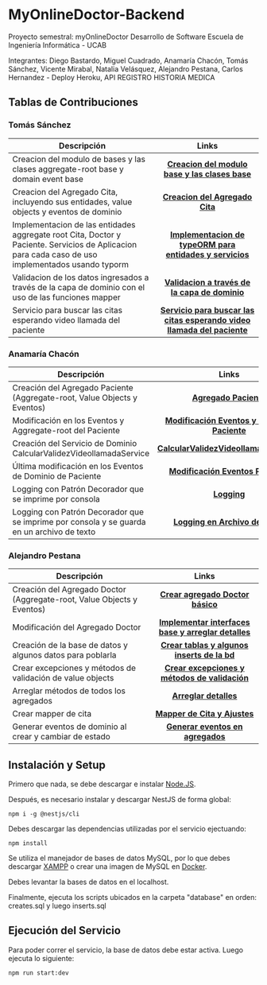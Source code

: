 # MyOnlineDoctor-Backend

Proyecto semestral: myOnlineDoctor Desarrollo de Software Escuela de Ingeniería Informática - UCAB

Integrantes:
Diego Bastardo, 
Miguel Cuadrado, 
Anamaría Chacón, 
Tomás Sánchez, 
Vicente Mirabal, 
Natalia Velásquez, 
Alejandro Pestana, 
Carlos Hernandez - Deploy Heroku, API REGISTRO HISTORIA MEDICA 

## Tablas de Contribuciones

### Tomás Sánchez
| Descripción  |Links|
| ------------- |:-------------:|
| Creacion del modulo de bases y las clases aggregate-root base y domain event base|[**Creacion del modulo base y las clases base**](https://github.com/The-Geeks-Desarrollo-de-Software-UCAB/MyOnlineDoctor-Backend/commit/147092353cdbf1faf0e09b95633a753f5ea9ee76)|
| Creacion del Agregado Cita, incluyendo sus entidades, value objects y eventos de dominio|[**Creacion del Agregado Cita**](https://github.com/The-Geeks-Desarrollo-de-Software-UCAB/MyOnlineDoctor-Backend/commit/69c0d90502f5dcbb8a270508008a38f19d7a461a)|
| Implementacion de las entidades aggregate root Cita, Doctor y Paciente. Servicios de Aplicacion para cada caso de uso implementados usando typorm|[**Implementacion de typeORM para entidades y servicios**](https://github.com/The-Geeks-Desarrollo-de-Software-UCAB/MyOnlineDoctor-Backend/commit/6536386a7ef7a3a08e2a21d5ad07d2e67c27ba36)|
|Validacion de los datos ingresados a través de la capa de dominio con el uso de las funciones mapper|[**Validacion a través de la capa de dominio**](https://github.com/The-Geeks-Desarrollo-de-Software-UCAB/MyOnlineDoctor-Backend/commit/28412591b81bbaf57982677876105c3bff505253)|
|Servicio para buscar las citas esperando video llamada del paciente|[**Servicio para buscar las citas esperando video llamada del paciente**](https://github.com/The-Geeks-Desarrollo-de-Software-UCAB/MyOnlineDoctor-Backend/commit/18f31edce14c3e02c79bd09c19fa8117ab866206)|

### Anamaría Chacón
| Descripción  |Links|
| ------------- |:-------------:|
| Creación del Agregado Paciente (Aggregate-root, Value Objects y Eventos)|[**Agregado Paciente**](https://github.com/The-Geeks-Desarrollo-de-Software-UCAB/MyOnlineDoctor-Backend/commit/b5345cf71ce15ef65ceb44ac9132e14089efa4a0)|
| Modificación en los Eventos y Aggregate-root del Paciente |[**Modificación Eventos y Entity de Paciente**](https://github.com/The-Geeks-Desarrollo-de-Software-UCAB/MyOnlineDoctor-Backend/commit/404f058fbde93ed7b2bd3cc198a94a50b73d24f2)|
| Creación del Servicio de Dominio CalcularValidezVideollamadaService |[**CalcularValidezVideollamadaService**](https://github.com/The-Geeks-Desarrollo-de-Software-UCAB/MyOnlineDoctor-Backend/commit/26eba9e41e922c44cde9f3b5360111fd06a7425b)|
|Última modificación en los Eventos de Dominio de Paciente|[**Modificación Eventos Paciente**](https://github.com/The-Geeks-Desarrollo-de-Software-UCAB/MyOnlineDoctor-Backend/commit/1caac962986a3fd66db97f5d6df72871aef73cf6)|
|Logging con Patrón Decorador que se imprime por consola|[**Logging**](https://github.com/The-Geeks-Desarrollo-de-Software-UCAB/MyOnlineDoctor-Backend/commit/fca5b54aedb6540fa30365dcaeb9fa963ab3bc42)|
|Logging con Patrón Decorador que se imprime por consola y se guarda en un archivo de texto|[**Logging en Archivo de Texto**](https://github.com/The-Geeks-Desarrollo-de-Software-UCAB/MyOnlineDoctor-Backend/commit/3776d4156c4c68b1380c4600e0df27008b6785f2)|

### Alejandro Pestana
| Descripción  |Links|
| ------------- |:-------------:|
| Creación del Agregado Doctor (Aggregate-root, Value Objects y Eventos)|[**Crear agregado Doctor básico**](https://github.com/The-Geeks-Desarrollo-de-Software-UCAB/MyOnlineDoctor-Backend/commit/760b90436385eff122ec01b6c3286e8f88d6228e)|
| Modificación del Agregado Doctor |[**Implementar interfaces base y arreglar detalles**](https://github.com/The-Geeks-Desarrollo-de-Software-UCAB/MyOnlineDoctor-Backend/commit/856f31e625cfbdcf35d420b125d65f6bd53871dd)|
| Creación de la base de datos y algunos datos para poblarla |[**Crear tablas y algunos inserts de la bd**](https://github.com/The-Geeks-Desarrollo-de-Software-UCAB/MyOnlineDoctor-Backend/commit/67e0c0bcf935d4ed5fe8668903eb21a0a1738772)|
|Crear excepciones y métodos de validación de value objects|[**Crear excepciones y métodos de validación**](https://github.com/The-Geeks-Desarrollo-de-Software-UCAB/MyOnlineDoctor-Backend/commit/d7093a830001ecac97a0aaa3e87cbf928ff98eaa)|
|Arreglar métodos de todos los agregados|[**Arreglar detalles**](https://github.com/The-Geeks-Desarrollo-de-Software-UCAB/MyOnlineDoctor-Backend/commit/d7093a830001ecac97a0aaa3e87cbf928ff98eaa)|
|Crear mapper de cita|[**Mapper de Cita y Ajustes**](https://github.com/The-Geeks-Desarrollo-de-Software-UCAB/MyOnlineDoctor-Backend/commit/bad65781a0451b8d12dee7b5fa9d0e67b200ce65)|
|Generar eventos de dominio al crear y cambiar de estado|[**Generar eventos en agregados**](https://github.com/The-Geeks-Desarrollo-de-Software-UCAB/MyOnlineDoctor-Backend/commit/987935723772af4e72fa460ec71dfa376c3b7d7d)|

## Instalación y Setup

Primero que nada, se debe descargar e instalar [Node.JS](https://nodejs.org/es/). 

Después, es necesario instalar y descargar NestJS de forma global:

```
npm i -g @nestjs/cli
```

Debes descargar las dependencias utilizadas por el servicio ejectuando:

```
npm install
```

Se utiliza el manejador de bases de datos MySQL, por lo que debes descargar [XAMPP](https://www.apachefriends.org/es/index.html) o crear una imagen de MySQL en [Docker](https://www.docker.com).

Debes levantar la bases de datos en el localhost.

Finalmente, ejecuta los scripts ubicados en la carpeta "database" en orden: creates.sql y luego inserts.sql

## Ejecución del Servicio

Para poder correr el servicio, la base de datos debe estar activa. Luego ejecuta lo siguiente:

```
npm run start:dev
```
